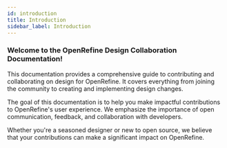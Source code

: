 ```yaml
---
id: introduction
title: Introduction
sidebar_label: Introduction
---
```


### Welcome to the OpenRefine Design Collaboration Documentation!

This documentation provides a comprehensive guide to contributing and collaborating on design for OpenRefine. It covers everything from joining the community to creating and implementing design changes.

The goal of this documentation is to help you make impactful contributions to OpenRefine's user experience. We emphasize the importance of open communication, feedback, and collaboration with developers.

Whether you're a seasoned designer or new to open source, we believe that your contributions can make a significant impact on OpenRefine.
